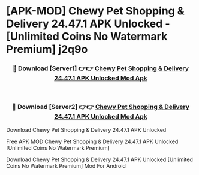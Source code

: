 # [APK-MOD] Chewy  Pet Shopping & Delivery 24.47.1 APK Unlocked - [Unlimited Coins No Watermark Premium] j2q9o



<div align="center">
<h3>🔴 Download [Server1] 👉👉 <a href="https://momento.my/?title=Chewy__Pet_Shopping_&_Delivery_24.47.1_APK_Unlocked">Chewy  Pet Shopping & Delivery 24.47.1 APK Unlocked Mod Apk</a></h3><br>

<h3>🔴 Download [Server2] 👉👉 <a href="https://momento.my/?title=Chewy__Pet_Shopping_&_Delivery_24.47.1_APK_Unlocked">Chewy  Pet Shopping & Delivery 24.47.1 APK Unlocked Mod Apk</a></h3>
</div>



Download Chewy  Pet Shopping & Delivery 24.47.1 APK Unlocked 

Free APK MOD Chewy  Pet Shopping & Delivery 24.47.1 APK Unlocked [Unlimited Coins No Watermark Premium]

Download Chewy  Pet Shopping & Delivery 24.47.1 APK Unlocked [Unlimited Coins No Watermark Premium] Mod For Android
